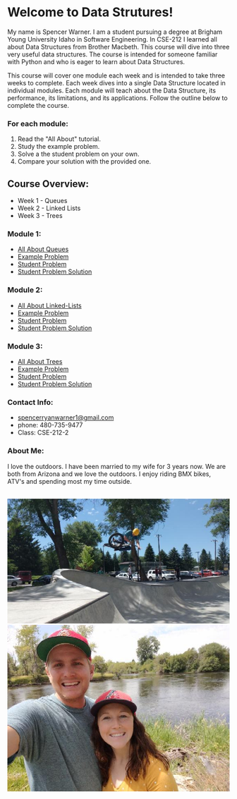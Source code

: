 # Welcome to Data Strutures!

My name is Spencer Warner. I am a student pursuing a degree at Brigham Young University Idaho in Software Engineering. In CSE-212 I learned all about Data Structures from Brother Macbeth. This course will dive into three very useful data structures. The course is intended for someone familiar with Python and who is eager to learn about Data Structures.

This course will cover one module each week and is intended to take three weeks to complete. Each week dives into a single Data Structure located in individual modules. Each module will teach about the Data Structure, its performance, its limitations, and its applications. Follow the outline below to complete the course.


### For each module:
1. Read the "All About" tutorial.
2. Study the example problem.
3. Solve a the student problem on your own.
4. Compare your solution with the provided one.

## Course Overview:

* Week 1 - Queues
* Week 2 - Linked Lists
* Week 3 - Trees

### Module 1:
* [All About Queues](queue.md)
* [Example Problem](queue.py)
* [Student Problem](queue_student.py)
* [Student Problem Solution](queue_solution.py)

### Module 2:
* [All About Linked-Lists](linked_list.md)
* [Example Problem](linked_list.py)
* [Student Problem](linked_list_student.py)
* [Student Problem Solution](linked_list_solution.py)

### Module 3:
* [All About Trees](trees.md)
* [Example Problem](trees.py)
* [Student Problem](trees_student.py)
* [Student Problem Solution](trees_solution.py)


### Contact Info:
* spencerryanwarner1@gmail.com
* phone: 480-735-9477
* Class: CSE-212-2

### About Me:

I love the outdoors. I have been married to my wife for 3 years now. We are both from Arizona and we love the outdoors. I enjoy riding BMX bikes, ATV's and spending most my time outside.
<br/>
<br/>

![Bike](bike.jpg)
![Family](family.jpg)
